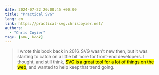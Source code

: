 ```yaml
---
date: 2024-07-22 20:00:45 +00:00
title: "Practical SVG"
lang: en
link: https://practical-svg.chriscoyier.net/
authors:
  - "Chris Coyier"
tags: [SVG, book]
---
```


> I wrote this book back in 2016. SVG wasn't new then, but it was starting to catch on a little bit more for front-end developers. I thought, and still think, <mark>SVG is a great tool for a lot of things on the web</mark>, and wanted to help keep that trend going.
